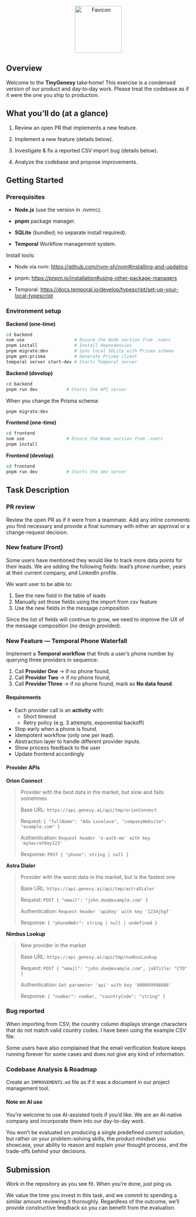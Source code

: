 <p align="center">
  <img src="https://cdn.prod.website-files.com/674ec82ac8f13332ff5201aa/677eaa5351b3ef0c2418820a_favicon%20256x256.png" width="128" height="128" alt="Favicon">
</p>

## Overview

Welcome to the **TinyGenesy** take‑home! This exercise is a condensed version of our product and day‑to‑day work. Please treat the codebase as if it were the one you ship to production.


## What you’ll do (at a glance)

1. Review an open PR that implements a new feature.

2. Implement a new feature (details below).

3. Investigate & fix a reported CSV import bug (details below).

4. Analyze the codebase and propose improvements.


## Getting Started

### Prerequisites

- **Node.js** (use the version in .nvmrc).

- **pnpm** package manager.

- **SQLite** (bundled; no separate install required).

- **Temporal** Workflow management system.

Install tools:

- Node via nvm: https://github.com/nvm-sh/nvm#installing-and-updating

- pnpm: https://pnpm.io/installation#using-other-package-managers

- Temporal: https://docs.temporal.io/develop/typescript/set-up-your-local-typescript

### Environment setup

**Backend (one‑time)**

```zsh
cd backend
nvm use                   # Ensure the Node version from .nvmrc
pnpm install              # Install dependencies
pnpm migrate:dev          # Sync local SQLite with Prisma schema
pnpm gen:prisma           # Generate Prisma client
temporal server start-dev # Starts Temporal server
```

**Backend (develop)**

```zsh
cd backend
pnpm run dev           # Starts the API server
```

When you change the Prisma schema:
```zsh
pnpm migrate:dev
```

**Frontend (one‑time)**

```zsh
cd frontend
nvm use                # Ensure the Node version from .nvmrc
pnpm install
```

**Frontend (develop)**

```zsh
cd frontend
pnpm run dev           # Starts the dev server
```

## Task Description

### PR review

Review the open PR as if it were from a teammate. Add any inline comments you find necessary and provide a final summary with either an approval or a change-request decision.

### New feature (Front)

Some users have mentioned they would like to track more data points for their leads.
We are adding the following fields: lead’s phone number, years at their current company, and LinkedIn profile.

We want user to be able to:

 1. See the new field in the table of leads
 2. Manually set those fields using the import from csv feature
 3. Use the new fields in the message composition

Since the list of fields will continue to grow, we need to improve the UX of the message composition (no design provided).

### New Feature — Temporal Phone Waterfall

Implement a **Temporal workflow** that finds a user’s phone number by querying three providers in sequence:

1. Call **Provider One** → if no phone found,  
2. Call **Provider Two** → if no phone found,  
3. Call **Provider Three** → if no phone found, mark as **No data found**.

#### Requirements
- Each provider call is an **activity** with:
  - Short timeout
  - Retry policy (e.g. 3 attempts, exponential backoff)
- Stop early when a phone is found.
- Idempotent workflow (only one per lead).
- Abstraction layer to handle different provider inputs.
- Show process feedback to the user
- Update frontend accordingly

#### Provider APIs

**Orion Connect**
> Provider with the best data in the market, but slow and fails sometimes
>
> Base URL: `https://api.genesy.ai/api/tmp/orionConnect`
>
> Request: `{ "fullName": "Ada Lovelace", "companyWebsite": "example.com" }`
>
> Authentication: `Request header 'x-auth-me' with key 'mySecretKey123'`
>
> Response: `POST { "phone": string | null }`

**Astra Dialer**
> Provider with the worst data in the market, but is the fastest one
>
> Base URL: `https://api.genesy.ai/api/tmp/astraDialer`
>
> Request: `POST { "email": "john.doe@example.com" }`
>
> Authentication: `Request header 'apiKey' with key '1234jhgf'`
>
> Response: `{ "phoneNmbr": string | null | undefined }`

**Nimbus Lookup**
> New provider in the market
>
> Base URL: `https://api.genesy.ai/api/tmp/numbusLookup`
>
> Request: `POST { "email": "john.doe@example.com", jobTitle: "CTO" }`
>
> Authentication: `Get parameter 'api' with key '000099998888'`
>
> Response: `{ "number": number, "countryCode": "string" }`
### Bug reported

When importing from CSV, the country column displays strange characters that do not match valid country codes. I have been using the example CSV file.

Some users have also complained that the email verification feature keeps running forever for some cases and does not give any kind of information.

### Codebase Analysis & Roadmap

Create an `IMPROVEMENTS.md` file as if it was a document in our project management tool.

#### Note on AI use

You’re welcome to use AI-assisted tools if you’d like. We are an AI-native company and incorporate them into our day-to-day work.

You won’t be evaluated on producing a single predefined _correct solution_, but rather on your problem-solving skills, the product mindset you showcase, your ability to reason and explain your thought process, and the trade-offs behind your decisions.


## Submission

Work in the repository as you see fit. When you’re done, just ping us.

We value the time you invest in this task, and we commit to spending a similar amount reviewing it thoroughly. Regardless of the outcome, we’ll provide constructive feedback so you can benefit from the evaluation.

